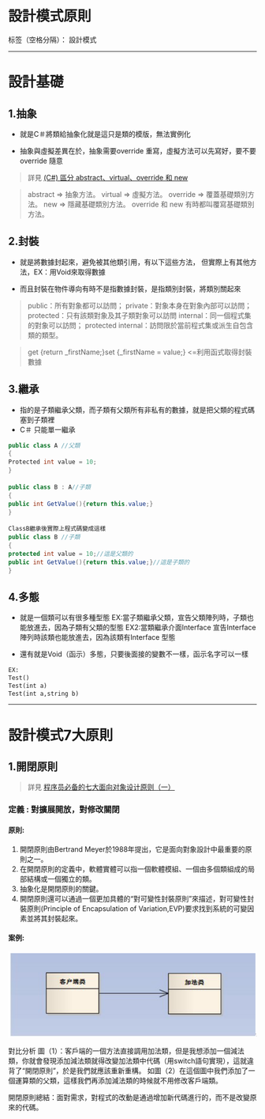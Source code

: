 ﻿# 設計模式原則

标签（空格分隔）： 設計模式

---

# 設計基礎

## 1.抽象

- 就是C＃將類給抽象化就是這只是類的模版，無法實例化

- 抽象與虛擬差異在於，抽象需要override 重寫，虛擬方法可以先寫好，要不要override 隨意

> 詳見 [(C#) 區分 abstract、virtual、override 和 new](http://jimmy0222.pixnet.net/blog/post/37271702)

>abstract => 抽象方法。
> virtual => 虛擬方法。
> override => 覆蓋基礎類別方法。
> new => 隱藏基礎類別方法。
> override 和 new 有時都叫覆寫基礎類別方法。

## 2.封裝

- 就是將數據封起來，避免被其他類引用，有以下這些方法，
  但實際上有其他方法，EX：用Void來取得數據

- 而且封裝在物件導向有時不是指數據封裝，是指類別封裝，將類別關起來

> public：所有對象都可以訪問；
> private：對象本身在對象內部可以訪問；
> protected：只有該類對象及其子類對象可以訪問
> internal：同一個程式集的對象可以訪問；
> protected internal：訪問限於當前程式集或派生自包含類的類型。

> get {return _firstName;}set {_firstName = value;} <=利用函式取得封裝數據



## 3.繼承
- 指的是子類繼承父類，而子類有父類所有非私有的數據，就是把父類的程式碼塞到子類裡
- C＃ 只能單一繼承

```csharp
public class A //父類
{
Protected int value = 10;
}

public class B : A//子類
{
public int GetValue(){return this.value;}
}

ClassB繼承後實際上程式碼變成這樣
public class B //子類
{
protected int value = 10;//這是父類的
public int GetValue(){return this.value;}//這是子類的
}
```

## 4.多態
- 就是一個類可以有很多種型態
EX:當子類繼承父類，宣告父類陣列時，子類也能放進去，因為子類有父類的型態
EX2:當類繼承介面Interface 宣告Interface 陣列時該類也能放進去，因為該類有Interface 型態

- 還有就是Void（函示）多態，只要後面接的變數不一樣，函示名字可以一樣
```
EX: 
Test()
Test(int a)
Test(int a,string b)
```


----------


# 設計模式7大原則

## 1.開閉原則

> 詳見 [程序员必备的七大面向对象设计原则（一）](https://blog.csdn.net/qiulongtianshi/article/details/7570021)

### **定義 : 對擴展開放，對修改關閉** 

#### 原則:
1. 開閉原則由Bertrand Meyer於1988年提出，它是面向對象設計中最重要的原則之一。
2. 在開閉原則的定義中，軟體實體可以指一個軟體模組、一個由多個類組成的局部結構或一個獨立的類。
3. 抽象化是開閉原則的關鍵。
4. 開閉原則還可以通過一個更加具體的“對可變性封裝原則”來描述，對可變性封裝原則(Principle of Encapsulation of Variation,EVP)要求找到系統的可變因素並將其封裝起來。


#### 案例:

![](https://github.com/PeterLukGit/My_Unity_Exercise/blob/master/%E7%AD%86%E8%A8%98/%E7%AD%86%E8%A8%98%E5%9C%96%E7%89%87/%E9%96%8B%E9%96%89%E5%8E%9F%E5%89%87/00.PNG)


對比分析
圖（1）：客戶端的一個方法直接調用加法類，但是我想添加一個減法類，你就會發現添加減法類就得改變加法類中代碼（用switch語句實現），這就違背了“開閉原則”，於是我們就應該重新重構。
如圖（2）在這個圖中我們添加了一個運算類的父類，這樣我們再添加減法類的時候就不用修改客戶端類。

開閉原則總結：面對需求，對程式的改動是通過增加新代碼進行的，而不是改變原來的代碼。

